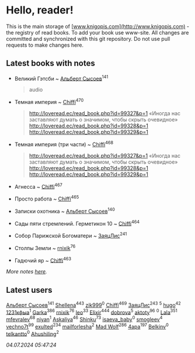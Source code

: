 # Hello, reader!
This is the main storage of [www.knigopis.com](http://www.knigopis.com) - the registry of read books.
To add your book use www-site. All changes are committed and synchronized with this git repository.
Do not use pull requests to make changes here.


## Latest books with notes
* Великий Гэтсби ~ [Альберт Сысоев](users/474/47446642-vkontakte)<sup>141</sup>
    > audio

* Темная империя ~ [Chiffi](users/105/105831994080785626680-google)<sup>470</sup>
    > http://loveread.ec/read_book.php?id=99327&p=1
    > «Иногда нас заставляют думать о значимом, чтобы скрыть очевидное»
    > http://loveread.ec/read_book.php?id=99328&p=1
    > http://loveread.ec/read_book.php?id=99329&p=1

* Темная империя (три части) ~ [Chiffi](users/105/105831994080785626680-google)<sup>468</sup>
    > http://loveread.ec/read_book.php?id=99327&p=1
    > «Иногда нас заставляют думать о значимом, чтобы скрыть очевидное»
    > http://loveread.ec/read_book.php?id=99328&p=1
    > http://loveread.ec/read_book.php?id=99329&p=1

* Агнесса ~ [Chiffi](users/105/105831994080785626680-google)<sup>467</sup>

* Просто работа ~ [Chiffi](users/105/105831994080785626680-google)<sup>465</sup>

* Записки охотника ~ [Альберт Сысоев](users/474/47446642-vkontakte)<sup>140</sup>

* Сады пяти стремлений. Герметикон 10 ~ [Chiffi](users/105/105831994080785626680-google)<sup>464</sup>

* Собор Парижской Богоматери ~ [ЗаяцЛис](users/112/112388384595246311466-google)<sup>241</sup>

* Столпы Земли ~ [rnixik](users/116/116191270391964650818-google)<sup>76</sup>

* Гадючий яр ~ [Chiffi](users/105/105831994080785626680-google)<sup>463</sup>


_More notes [here](latest_books_with_notes.md)._


## Latest users
[Альберт Сысоев](users/474/47446642-vkontakte)<sup>141</sup> 
[Shellena](users/134/13413591548892934957-mailru)<sup>443</sup> 
[zik999](users/105/105622323107798948661-google)<sup>0</sup> 
[Chiffi](users/105/105831994080785626680-google)<sup>469</sup> 
[ЗаяцЛис](users/112/112388384595246311466-google)<sup>243</sup> 
[](users/115/115095777313809768381-google)<sup>5</sup> 
[hugo](users/105/105063533945004840111-google)<sup>42</sup> 
[1231кфыа](users/692/692142137-vkontakte)<sup>1</sup> 
[Garka](users/115/115753719718250012620-google)<sup>386</sup> 
[rnixik](users/116/116191270391964650818-google)<sup>76</sup> 
[leo](users/106/106915386474260202605-google)<sup>33</sup> 
[Elixir](users/115/115826717712507836033-google)<sup>444</sup> 
[dobrova](users/606/6069210-vkontakte)<sup>5</sup> 
[aktoty](users/275/275766107-vkontakte)<sup>96</sup> 
[](users/358/358594589-vkontakte)<sup>0</sup> 
[Lala](users/761/76187635-vkontakte)<sup>351</sup> 
[mfevralev](users/140/140966150-vkontakte)<sup>68</sup> 
[niyan](users/110/110517883439678622021-google)<sup>1</sup> 
[Askaliya](users/326/326783541-vkontakte)<sup>46</sup> 
[Shinku](users/109/109176126475581739292-google)<sup>73</sup> 
[isaeva_baby](users/109/109089966297718972425-google)<sup>0</sup> 
[smogleev](users/267/267805152-yandex)<sup>4</sup> 
[vechno7t](users/102/102483077884312127500-google)<sup>99</sup> 
[exulted](users/100/100599204551896265722-google)<sup>234</sup> 
[mailforlesha](users/836/836484549-yandex)<sup>2</sup> 
[Mad Wolf](users/947/94738840-vkontakte)<sup>286</sup> 
[4apa](users/117/117392596378069249667-google)<sup>197</sup> 
[Belkinv](users/117/117655821011958723100-google)<sup>0</sup> 
[telkantto](users/105/105132765868492364316-google)<sup>0</sup> 
[Ahushiling](users/116/116407812532669338806-google)<sup>2</sup> 


_04.07.2024 05:47:24_
